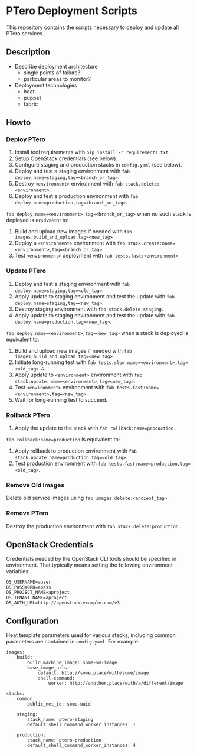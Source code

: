 # PTero Deployment Scripts
This repository contains the scripts necessary to deploy and update all PTero
services.

## Description
- Describe deployment architecture
    - single points of failure?
    - particular areas to monitor?
- Deployment technologies
    - heat
    - puppet
    - fabric

## Howto

### Deploy PTero
1. Install tool requirements with `pip install -r requirements.txt`.
2. Setup OpenStack credentials (see below).
3. Configure staging and production stacks in `config.yaml`
   (see below).
4. Deploy and test a staging environment with
   `fab deploy:name=staging,tag=<branch_or_tag>`.
5. Destroy `<environment>` environment with `fab stack.delete:<environment>`.
6. Deploy and test a production environment with
   `fab deploy:name=production,tag=<branch_or_tag>`.

`fab deploy:name=<environment>,tag=<branch_or_tag>` when no such stack is
deployed is equivalent to:

1. Build and upload new images if needed with
   `fab images.build_and_upload:tag=<new_tag>`
2. Deploy a `<environment>` environment with
   `fab stack.create:name=<environment>,tag=<branch_or_tag>`.
3. Test `<environment>` deployment with `fab tests.fast:<environment>`.

### Update PTero
1. Deploy and test a staging environment with
   `fab deploy:name=staging,tag=<old_tag>`.
2. Apply update to staging environment and test the update with
   `fab deploy:name=staging,tag=<new_tag>`.
3. Destroy staging environment with `fab stack.delete:staging`.
4. Apply update to staging environment and test the update with
   `fab deploy:name=production,tag=<new_tag>`.

`fab deploy:name=<environment>,tag=<new_tag>` when a stack is deployed is
equivalent to:

1. Build and upload new images if needed with
   `fab images.build_and_upload:tag=<new_tag>`
2. Initiate long-running test with
   `fab tests.slow:name=<environment>,tag=<old_tag> &`.
3. Apply update to `<environment>` environment with
   `fab stack.update:name=<environment>,tag=<new_tag>`.
4. Test `<environment>` environment with
    `fab tests.fast:name=<environment>,tag=<new_tag>`.
5. Wait for long-running test to succeed.

### Rollback PTero
1. Apply the update to the stack with
   `fab rollback:name=production`

`fab rollback:name=production` is equivalent to:

1. Apply rollback to production environment with
   `fab stack.update:name=production,tag=<old_tag>`.
2. Test production environment with
   `fab tests.fast:name=production,tag=<old_tag>`.

### Remove Old Images
Delete old service images using `fab images.delete:<ancient_tag>`.

### Remove PTero
Destroy the production environment with `fab stack.delete:production`.


## OpenStack Credentials
Credentials needed by the OpenStack CLI tools should be specified in
environment.  That typically means setting the following environment variables:

    OS_USERNAME=auser
    OS_PASSWORD=apass
    OS_PROJECT_NAME=aproject
    OS_TENANT_NAME=aproject
    OS_AUTH_URL=http://openstack.example.com/v3


## Configuration
Heat template parameters used for various stacks, including common
parameters are contained in `config.yaml`.  For example:

    images:
        build:
            build_machine_image: some-vm-image
            base_image_urls:
                default: http://some.place/with/some/image
                shell-command:
                    worker: http://another.place/with/a/different/image

    stacks:
        common:
            public_net_id: some-uuid

        staging:
            stack_name: ptero-staging
            default_shell_command_worker_instances: 1

        production:
            stack_name: ptero-production
            default_shell_command_worker_instances: 4
